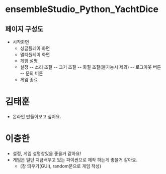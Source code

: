 # ensembleStudio_Python_YachtDice

## 페이지 구성도
- 시작화면
   - 싱글플레이 화면
   - 멀티플레이 화면
   - 게임 설명
   - 설정
      -- 소리 조절
      -- 크기 조절
      -- 화질 조절(불가능시 제외)
      -- 로그아웃 버튼
      -- 문의 버튼
   - 게임 종료



# 김태훈
- 온라인 만들어보고 싶어요.

# 이충한
- 설정, 게임 설명창있음 좋을거 같아요!
- 게임은 일단 지금배우고 있는 파이썬으로 제작 하는게 좋을거 같아요.
   - (창 띄우기(GUI), random문으로 게임 작성)
